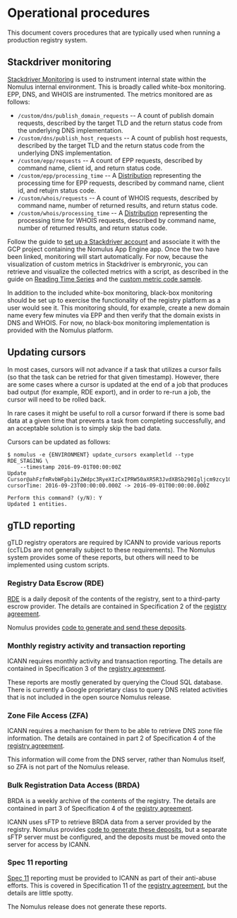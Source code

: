# Operational procedures

This document covers procedures that are typically used when running a
production registry system.

## Stackdriver monitoring

[Stackdriver Monitoring](https://cloud.google.com/monitoring/docs/) is used to
instrument internal state within the Nomulus internal environment. This is
broadly called white-box monitoring. EPP, DNS, and WHOIS are instrumented. The
metrics monitored are as follows:

*   `/custom/dns/publish_domain_requests` -- A count of publish domain requests,
    described by the target TLD and the return status code from the underlying
    DNS implementation.
*   `/custom/dns/publish_host_requests` -- A count of publish host requests,
    described by the target TLD and the return status code from the underlying
    DNS implementation.
*   `/custom/epp/requests` -- A count of EPP requests, described by command
    name, client id, and return status code.
*   `/custom/epp/processing_time` -- A [Distribution][distribution] representing
    the processing time for EPP requests, described by command name, client id,
    and retujrn status code.
*   `/custom/whois/requests` -- A count of WHOIS requests, described by command
    name, number of returned results, and return status code.
*   `/custom/whois/processing_time` -- A [Distribution][distribution]
    representing the processing time for WHOIS requests, described by command
    name, number of returned results, and return status code.

Follow the guide to [set up a Stackdriver
account](https://cloud.google.com/monitoring/accounts/guide) and associate it
with the GCP project containing the Nomulus App Engine app. Once the two have
been linked, monitoring will start automatically. For now, because the
visualization of custom metrics in Stackdriver is embryronic, you can retrieve
and visualize the collected metrics with a script, as described in the guide on
[Reading Time
Series](https://cloud.google.com/monitoring/custom-metrics/reading-metrics) and
the [custom metric code
sample](https://github.com/GoogleCloudPlatform/python-docs-samples/blob/master/monitoring/api/v3/custom_metric.py).

In addition to the included white-box monitoring, black-box monitoring should be
set up to exercise the functionality of the registry platform as a user would
see it. This monitoring should, for example, create a new domain name every few
minutes via EPP and then verify that the domain exists in DNS and WHOIS. For
now, no black-box monitoring implementation is provided with the Nomulus
platform.

## Updating cursors

In most cases, cursors will not advance if a task that utilizes a cursor fails
(so that the task can be retried for that given timestamp). However, there are
some cases where a cursor is updated at the end of a job that produces bad
output (for example, RDE export), and in order to re-run a job, the cursor will
need to be rolled back.

In rare cases it might be useful to roll a cursor forward if there is some bad
data at a given time that prevents a task from completing successfully, and an
acceptable solution is to simply skip the bad data.

Cursors can be updated as follows:

```shell
$ nomulus -e {ENVIRONMENT} update_cursors exampletld --type RDE_STAGING \
    --timestamp 2016-09-01T00:00:00Z
Update Cursor@ahFzfmRvbWFpbi1yZWdpc3RyeXIzCxIPRW50aXR5R3JvdXBSb290Igljcm9zcy10bGQMCxIIUmVnaXN0cnkiB3lvdXR1YmUM_RDE_STAGING
cursorTime: 2016-09-23T00:00:00.000Z -> 2016-09-01T00:00:00.000Z

Perform this command? (y/N): Y
Updated 1 entities.
```

## gTLD reporting

gTLD registry operators are required by ICANN to provide various reports (ccTLDs
are not generally subject to these requirements). The Nomulus system provides
some of these reports, but others will need to be implemented using custom
scripts.

### Registry Data Escrow (RDE)

[RDE](https://newgtlds.icann.org/en/applicants/data-escrow) is a daily deposit
of the contents of the registry, sent to a third-party escrow provider. The
details are contained in Specification 2 of the [registry
agreement][registry-agreement].

Nomulus provides [code to generate and send these
deposits](./operational-procedures/rde-deposits.md).

### Monthly registry activity and transaction reporting

ICANN requires monthly activity and transaction reporting. The details are
contained in Specification 3 of the [registry agreement][registry-agreement].

These reports are mostly generated by querying the Cloud SQL database. There is
currently a Google proprietary class to query DNS related activities that is
not included in the open source Nomulus release.

### Zone File Access (ZFA)

ICANN requires a mechanism for them to be able to retrieve DNS zone file
information. The details are contained in part 2 of Specification 4 of the
[registry agreement][registry-agreement].

This information will come from the DNS server, rather than Nomulus itself, so
ZFA is not part of the Nomulus release.

### Bulk Registration Data Access (BRDA)

BRDA is a weekly archive of the contents of the registry. The details are
contained in part 3 of Specification 4 of the [registry
agreement][registry-agreement].

ICANN uses sFTP to retrieve BRDA data from a server provided by the registry.
Nomulus provides [code to generate these
deposits](./operational-procedures/brda-deposits.md), but a separate sFTP server
must be configured, and the deposits must be moved onto the server for access by
ICANN.

### Spec 11 reporting

[Spec 11][spec-11] reporting must be provided to ICANN as part of their
anti-abuse efforts. This is covered in Specification 11 of the
[registry agreement][registry-agreement], but the details are little spotty.

The Nomulus release does not generate these reports.

[distribution]: https://cloud.google.com/monitoring/api/ref_v3/rest/v3/TypedValue#Distribution
[registry-agreement]: https://newgtlds.icann.org/sites/default/files/agreements/agreement-approved-09jan14-en.pdf
[spec-11]: https://newgtlds.icann.org/en/applicants/agb/base-agreement-specs-pic-faqs
